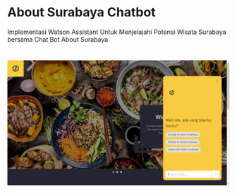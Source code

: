 # About Surabaya Chatbot
Implementasi Watson Assistant Untuk Menjelajahi Potensi Wisata Surabaya bersama Chat Bot About Surabaya
# 
![alt text](https://raw.githubusercontent.com/ayatullohnur/aboutsurabaya/master/Screenshot%20(20).png?raw=true)
